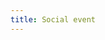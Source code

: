 ```yaml
---
title: Social event
---
```

<!-- 
<div class="social-event">

  <p>
  On Thursday evening we organize a social event in Cegeka's offices on the Corda Campus..<br />
You are welcome to join us for a dinner as of 18:00.<br /><br />
Sorry, the social event is currently <font style="color: red">sold out</font>! <br /><br />

We will provide a networking reception with snacks and drinks. <br />
Drinks are kindly offered by:
  </p>

{% assign socialEventSponsors = site.data.sponsors | where:"level","Social event" | sort: 'name' %}

  {% if socialEventSponsors %}
    {% for sponsor in socialEventSponsors %}
      <div class="socialevensponsor">
        <a href="{{ sponsor.url }}" target="_blank"><img src="{{ site.baseurl }}assets/images/sponsors/{{ sponsor.image }}" alt="{{ sponsor.name }} logo" style="{{ sponsor.style }}"/></a><br />
      </div>
    {% endfor %}
  {% endif %}

</div> -->
